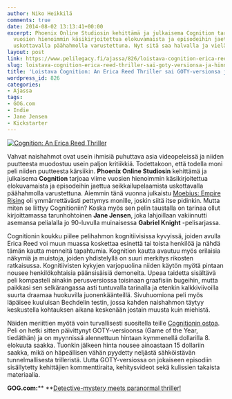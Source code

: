 ```yaml
---
author: Niko Heikkilä
comments: true
date: 2014-08-02 13:13:41+00:00
excerpt: Phoenix Online Studiosin kehittämä ja julkaisema Cognition tarjoaa viime
  vuosien hienoimmin käsikirjoitettua elokuvamaista ja episodeihin jaettua seikkailupelaamista
  uskottavalla päähahmolla varustettuna. Nyt sitä saa halvalla ja vieläpä GOTY-versiona.
layout: post
link: https://www.pelilegacy.fi/ajassa/826/loistava-cognition-erica-reed-thriller-sai-goty-versionsa-ja-hinnanalennuksen
slug: loistava-cognition-erica-reed-thriller-sai-goty-versionsa-ja-hinnanalennuksen
title: 'Loistava Cognition: An Erica Reed Thriller sai GOTY-versionsa ja hinnanalennuksen'
wordpress_id: 826
categories:
- Ajassa
tags:
- GOG.com
- Indie
- Jane Jensen
- Kickstarter
---
```


[![Cognition: An Erica Reed Thriller](http://www.pelilegacy.fi/wp-content/uploads/2014/08/cognition-1050x590.jpg)](http://www.pelilegacy.fi/wp-content/uploads/2014/08/cognition.jpg)

Vahvat naishahmot ovat usein ihmisiä puhuttava asia videopeleissä ja niiden puutteesta muodostuu usein paljon kritiikkiä. Todettakoon, että todella moni peli niiden puutteesta kärsiikin. **Phoenix Online Studiosin** kehittämä ja julkaisema **Cognition** tarjoaa viime vuosien hienoimmin käsikirjoitettua elokuvamaista ja episodeihin jaettua seikkailupelaamista uskottavalla päähahmolla varustettuna. Aiemmin tänä vuonna julkaistu [Moebius: Empire Rising](http://www.pelilegacy.fi/arvostelut/569/arvio-moebius-ja-imperiumi-joka-nousi-tai-romahti) oli ymmärrettävästi pettymys monille, joskin siitä itse pidinkin. Mutta miten se liittyy Cognitioniin? Koska myös sen pelin taustalla on tarinaa ollut kirjoittamassa tarunhohtoinen **Jane Jensen**, joka lahjoillaan vakiinnutti asemansa pelialalla jo 90-luvulla muinaisessa **Gabriel Knight** -pelisarjassa.

Cognitionin koukku piilee pelihahmon kognitiivisissa kyvyissä, joiden avulla Erica Reed voi muun muassa koskettaa esinettä tai toista henkilöä ja nähdä tämän kautta menneitä tapahtumia. Kognition kautta avautuu myös erilaisia näkymiä ja muistoja, joiden yhdistelyllä on suuri merkitys rikosten ratkaisussa. Kognitiivisten kykyjen varjopuolina niiden käytön myötä pintaan nousee henkilökohtaisia päänsisäisiä demoneita. Upeaa taidetta sisältävä peli kompasteli ainakin perusversiossa toisinaan graafisiin bugeihin, mutta paikkasi sen selkärangassa asti tuntuvalla tarinalla ja etenkin kalkkiviivoilla suurta draamaa huokuvilla juonenkäänteillä. Sivuhuomiona peli myös läpäisee kuuluisan Bechdelin testin, jossa kahden naishahmon täytyy keskustella kohtauksen aikana keskenään jostain muusta kuin miehistä.

Näiden meriittien myötä voin turvallisesti suositella teille [Cognitionin ostoa](http://www.gog.com/game/cognition_an_erica_reed_thriller). Peli on hetki sitten päivittynyt GOTY-versioonsa (Game of the Year, tiedäthän) ja on myynnissä alennettuun hintaan kymmenellä dollarilla 8. elokuuta saakka. Tuonkin jälkeen hinta nousee ainoastaan 15 dollariin saakka, mikä on häpeällisen vähän pyydetty neljästä sähköistävän tunnelmallisesta trilleristä. Uutta GOTY-versiossa on jokaiseen episodiin sisällytetty kehittäjien kommenttiraita, kehitysvideot sekä kulissien takaista materiaalia.

**GOG.com:**** **[Detective-mystery meets paranormal thriller!](http://www.gog.com/news/game_update_price_drop_cognition_goty_edition)
